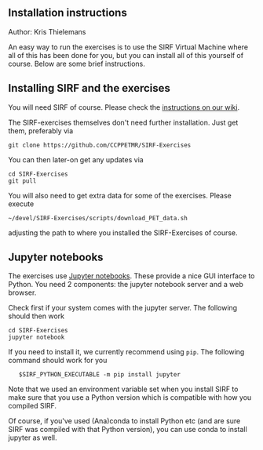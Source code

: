 Installation instructions
-------------------------
Author: Kris Thielemans

An easy way to run the exercises is to use the SIRF Virtual Machine where
all of this has been done for you, but you can install all of this yourself
of course. Below are some brief instructions.



Installing SIRF and the exercises
---------------------------------

You will need SIRF of course. Please check the [instructions on our wiki](https://github.com/CCPPETMR/SIRF/wiki/How-to-obtain-SIRF).

The SIRF-exercises themselves don't need further installation. Just get them, preferably via

    git clone https://github.com/CCPPETMR/SIRF-Exercises

You can then later-on get any updates via

    cd SIRF-Exercises
    git pull

You will also need to get extra data for some of the exercises. Please execute

    ~/devel/SIRF-Exercises/scripts/download_PET_data.sh

adjusting the path to where you installed the SIRF-Exercises of course.

Jupyter notebooks
---------------
The exercises use [Jupyter notebooks](http://jupyter-notebook-beginner-guide.readthedocs.io/en/latest/what_is_jupyter.html).
These provide a nice GUI interface to Python. You need 2 components:
the jupyter notebook server and a web browser.

Check first if your system comes with the jupyter server. The following
should then work

    cd SIRF-Exercises
    jupyter notebook

If you need to install it, we currently recommend using `pip`. The following command
should work for you

       $SIRF_PYTHON_EXECUTABLE -m pip install jupyter

Note that we used an environment variable set when you install SIRF to make
sure that you use a Python version which is compatible with how you compiled SIRF.

Of course, if you've used (Ana)conda to install Python etc (and are sure
SIRF was compiled with that Python version), you can use conda to install
jupyter as well.
